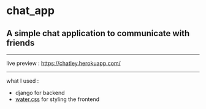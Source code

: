 # chat_app

## A simple chat application to communicate with friends

***

live preview : https://chatley.herokuapp.com/

***

what I used :
- django for backend
- [water.css](https://watercss.netlify.app/) for styling the frontend
